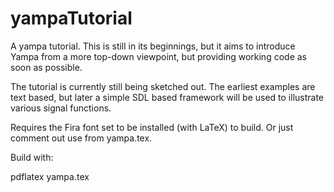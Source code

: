 # yampaTutorial
A yampa tutorial. This is still in its beginnings, but it aims to introduce Yampa from a more top-down viewpoint, but providing working code as soon as possible.

The tutorial is currently still being sketched out. The earliest examples are text based, but later a simple SDL based framework will be used to illustrate various signal functions.

Requires the Fira font set to be installed (with LaTeX) to build. Or just comment out use from yampa.tex.

Build with:

pdflatex yampa.tex
